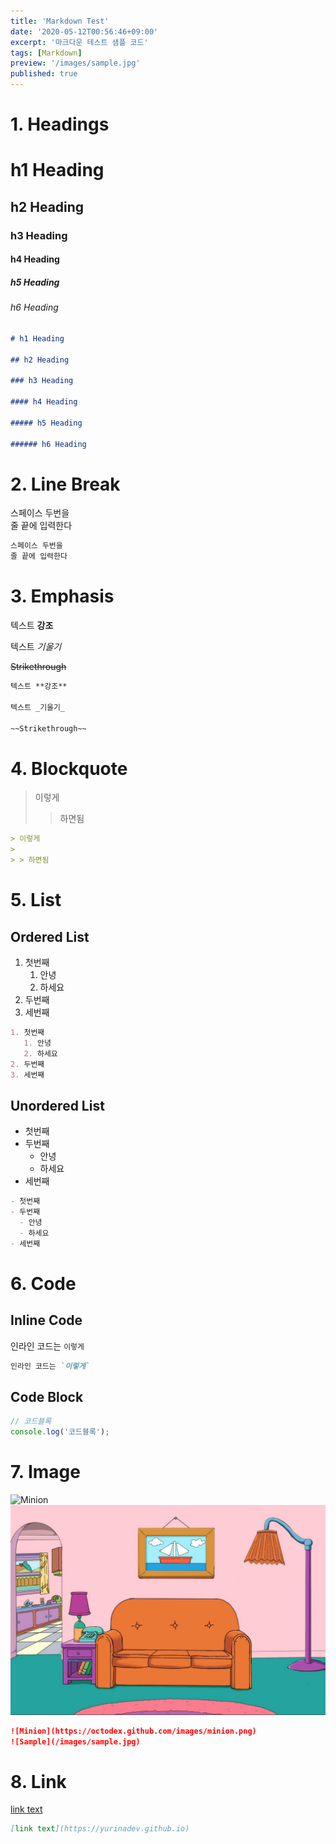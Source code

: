 ```yaml
---
title: 'Markdown Test'
date: '2020-05-12T00:56:46+09:00'
excerpt: '마크다운 테스트 샘플 코드'
tags: [Markdown]
preview: '/images/sample.jpg'
published: true
---
```


# 1. Headings

# h1 Heading

## h2 Heading

### h3 Heading

#### h4 Heading

##### h5 Heading

###### h6 Heading

```md
# h1 Heading

## h2 Heading

### h3 Heading

#### h4 Heading

##### h5 Heading

###### h6 Heading
```

# 2. Line Break

스페이스 두번을  
줄 끝에 입력한다

```md
스페이스 두번을  
줄 끝에 입력한다
```

# 3. Emphasis

텍스트 **강조**

텍스트 _기울기_

~~Strikethrough~~

```md
텍스트 **강조**

텍스트 _기울기_

~~Strikethrough~~
```

# 4. Blockquote

> 이렇게
>
> > 하면됨

```md
> 이렇게
>
> > 하면됨
```

# 5. List

## Ordered List

1. 첫번째
   1. 안녕
   2. 하세요
2. 두번째
3. 세번째

```md
1. 첫번째
   1. 안녕
   2. 하세요
2. 두번째
3. 세번째
```

## Unordered List

- 첫번째
- 두번째
  - 안녕
  - 하세요
- 세번째

```md
- 첫번째
- 두번째
  - 안녕
  - 하세요
- 세번째
```

# 6. Code

## Inline Code

인라인 코드는 `이렇게`

```md
인라인 코드는 `이렇게`
```

## Code Block

```js
// 코드블록
console.log('코드블록');
```

# 7. Image

![Minion](https://octodex.github.com/images/minion.png)
![Sample](/images/sample.jpg)

```md
![Minion](https://octodex.github.com/images/minion.png)
![Sample](/images/sample.jpg)
```

# 8. Link

[link text](https://yurinadev.github.io)

```md
[link text](https://yurinadev.github.io)
```
